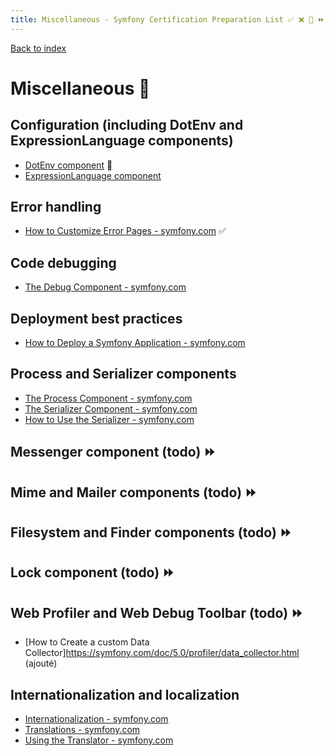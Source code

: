 ```yaml
---
title: Miscellaneous - Symfony Certification Preparation List ✅ ❌ 🌈 ⏩ 
---
```

[Back to index](../readme.md#table-of-contents)

# Miscellaneous 🌈 

##  Configuration (including DotEnv and ExpressionLanguage components) 

- [DotEnv component](https://symfony.com/doc/5.0/deployment.html#b-configure-your-environment-variables) 🌈
- [ExpressionLanguage component](https://symfony.com/doc/5.0/components/expression_language.html) 

## Error handling
- [How to Customize Error Pages - symfony.com](https://symfony.com/doc/5.0/controller/error_pages.html) ✅ 

## Code debugging
- [The Debug Component - symfony.com](https://symfony.com/doc/5.0/components/debug.html)

## Deployment best practices
- [How to Deploy a Symfony Application - symfony.com](https://symfony.com/doc/5.0/deployment.html)

## Process and Serializer components
- [The Process Component - symfony.com](https://symfony.com/doc/5.0/components/process.html)
- [The Serializer Component - symfony.com](https://symfony.com/doc/5.0/components/serializer.html)
- [How to Use the Serializer - symfony.com](https://symfony.com/doc/5.0/serializer.html)

## Messenger component (todo) ⏩ 

## Mime and Mailer components (todo) ⏩ 

## Filesystem and Finder components (todo) ⏩ 

## Lock component (todo) ⏩ 

## Web Profiler and Web Debug Toolbar (todo) ⏩ 

- [How to Create a custom Data Collector]https://symfony.com/doc/5.0/profiler/data_collector.html (ajouté)

## Internationalization and localization
- [Internationalization - symfony.com](https://symfony.com/doc/5.0/best_practices/i18n.html)
- [Translations - symfony.com](https://symfony.com/doc/5.0/translation.html)
- [Using the Translator - symfony.com](https://symfony.com/doc/5.0/components/translation/usage.html)
